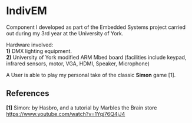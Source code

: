 # IndivEM

Component I developed as part of the Embedded Systems project carried out during my 3rd year at the University of York.

Hardware involved:
<br> **1)** DMX lighting equipment.
<br> **2)** University of York modified ARM Mbed board (facilities include keypad, infrared sensors, motor, VGA, HDMI, Speaker, Microphone)

A User is able to play my personal take of the classic **Simon** game [1].

## References

**[1]** Simon: by Hasbro, and a tutorial by Marbles the Brain store  https://www.youtube.com/watch?v=1Yqj76Q4jJ4

